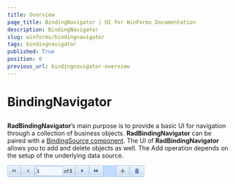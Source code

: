 ```yaml
---
title: Overview
page_title: BindingNavigator | UI for WinForms Documentation
description: BindingNavigator
slug: winforms/bindingnavigator
tags: bindingnavigator
published: True
position: 0
previous_url: bindingnavigator-overview
---
```


# BindingNavigator



## 

__RadBindingNavigator__’s main purpose is to provide a basic UI for navigation through a collection of business objects. __RadBindingNavigator__ can be paired with a [BindingSource component](http://msdn.microsoft.com/en-us/library/system.windows.forms.bindingsource%28v=vs.110%29.aspx). The UI of  __RadBindingNavigator__ allows you to add and delete objects as well. The Add operation depends on the setup of the underlying data source.

![bindingnavigator-overview 001](images/bindingnavigator-overview001.png)
